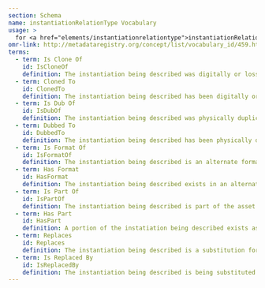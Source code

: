 ```yaml
---
section: Schema
name: instantiationRelationType Vocabulary
usage: >
  for <a href="elements/instantiationrelationtype">instantiationRelationType</a>
omr-link: http://metadataregistry.org/concept/list/vocabulary_id/459.html
terms:
  - term: Is Clone Of
    id: IsCloneOf
    definition: The instantiation being described was digitally or losslessly copied from another instantiation, which is being pointed to in this relation element.
  - term: Cloned To
    id: ClonedTo
    definition: The instantiation being described has been digitally or losslessly copied to another instantiation, which is being pointed to in this relation element.
  - term: Is Dub Of
    id: IsDubOf
    definition: The instantiation being described was physically duplicated from another instantiation, which is being pointed to in this relation element.
  - term: Dubbed To
    id: DubbedTo
    definition: The instantiation being described has been physically duplicated onto another instantiation, which is being pointed to in this relation element.
  - term: Is Format Of
    id: IsFormatOf
    definition: The instantiation being described is an alternate format of an original instantiation (for example, a digital file which was created from an analog video) which is being pointed to in this relation element.
  - term: Has Format
    id: HasFormat
    definition: The instantiation being described exists in an alternate format (for example, an analog video which also exists as a digital file) which is being pointed to in this relation element.
  - term: Is Part Of
    id: IsPartOf
    definition: The instantiation being described is part of the asset or instantiation being pointed to in this relation element (for example, a clip that has been taken from a longer piece.)
  - term: Has Part
    id: HasPart
    definition: A portion of the instatiation being described exists as an independent instantiation (for example, a clip) which is pointed to in this relation element.
  - term: Replaces
    id: Replaces
    definition: The instantiation being described is a substitution for the instantiation being pointed to in the relation element (for example, because the original instantiation has been deaccessioned.)
  - term: Is Replaced By
    id: IsReplacedBy
    definition: The instantiation being described is being substituted for by the instantiation being pointed to in the relation element (for example, because it has been deaccessioned.)
---
```

